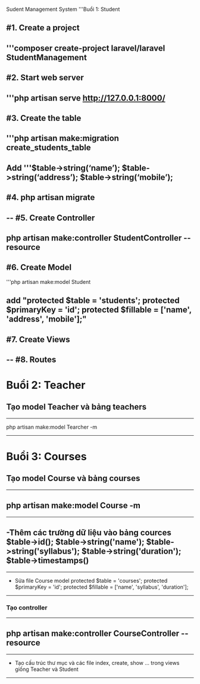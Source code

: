 Sudent Management System
'''Buổi 1: Student

#1. Create a project
--
'''composer create-project laravel/laravel StudentManagement
--
#2. Start web server 
--
'''php artisan serve
http://127.0.0.1:8000/
--
#3. Create the table 
--
'''php artisan make:migration create_students_table
--
Add
            '''$table->string(‘name’);
            $table->string(‘address’);
            $table->string(‘mobile’);
--

#4. php artisan migrate
--
--
#5. Create Controller
--
php artisan make:controller StudentController --resource
--
#6. Create Model
--
'''php artisan make:model Student

add
    "protected $table = 'students';
    protected $primaryKey = 'id';
    protected $fillable = ['name', 'address', 'mobile'];"
--

#7. Create Views
--
--
#8. Routes
--

# Buổi 2: Teacher
## Tạo model Teacher và bảng teachers
---
php artisan make:model Tearcher -m

---

# Buổi 3: Courses
## Tạo model Course và bảng courses

---
php artisan make:model Course -m
---
---
-Thêm các trường dữ liệu vào bảng cources
            $table->id();
            $table->string('name');
            $table->string('syllabus');
            $table->string('duration'); 
            $table->timestamps()
---
---
- Sửa file Course model
   protected $table = 'courses';
    protected $primaryKey = 'id';
    protected $fillable = ['name', 'syllabus', 'duration'];
---
### Tạo controller
---
php artisan make:controller CourseController --resource
---
---
- Tạo cấu trúc thư mục và các file index, create, show ... trong views giống
Teacher và Student
---





